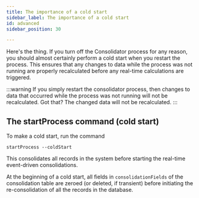 ```yaml
---
title: The importance of a cold start
sidebar_label: The importance of a cold start
id: advanced
sidebar_position: 30

---
```



Here's the thing. If you turn off the Consolidator process for any reason, you should almost certainly perform a cold start when you restart the process. This ensures that any changes to data while the process was not running are properly recalculated before any real-time calculations are triggered.

:::warning
If you simply restart the consolidator process, then changes to data that occurred while the process was not running will not be recalculated. Got that? The changed data will not be recalculated.
:::


## The **startProcess** command (cold start)

To make a cold start, run the command 

`startProcess --coldStart`

This  consolidates all records in the system before starting the real-time event-driven consolidations. 

At the beginning of a cold start, all fields in `consolidationFields` of the consolidation table are zeroed (or deleted, if transient) before initiating the re-consolidation of all the records in the database.


